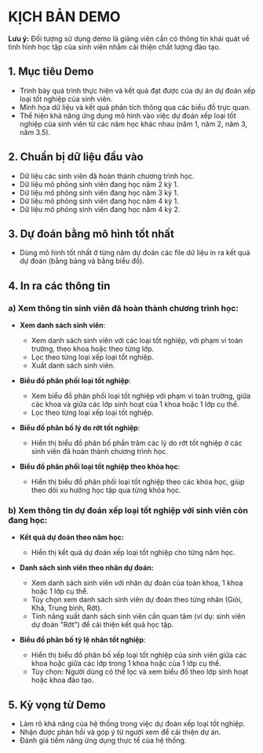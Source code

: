 # KỊCH BẢN DEMO

**Lưu ý:** Đối tượng sử dụng demo là giảng viên cần có thông tin khái quát về tình hình học tập của sinh viên nhằm cải thiện chất lượng đào tạo.

## 1. Mục tiêu Demo

- Trình bày quá trình thực hiện và kết quả đạt được của dự án dự đoán xếp loại tốt nghiệp của sinh viên.
- Minh họa dữ liệu và kết quả phân tích thông qua các biểu đồ trực quan.
- Thể hiện khả năng ứng dụng mô hình vào việc dự đoán xếp loại tốt nghiệp của sinh viên từ các năm học khác nhau (năm 1, năm 2, năm 3, năm 3.5).

## 2. Chuẩn bị dữ liệu đầu vào

- Dữ liệu các sinh viên đã hoàn thành chương trình học.
- Dữ liệu mô phỏng sinh viên đang học năm 2 kỳ 1.
- Dữ liệu mô phỏng sinh viên đang học năm 3 kỳ 1.
- Dữ liệu mô phỏng sinh viên đang học năm 4 kỳ 1.
- Dữ liệu mô phỏng sinh viên đang học năm 4 kỳ 2.

## 3. Dự đoán bằng mô hình tốt nhất

- Dùng mô hình tốt nhất ở từng năm dự đoán các file dữ liệu in ra kết quả dự đoán (bằng bảng và bằng biểu đồ).

## 4. In ra các thông tin

### a) Xem thông tin sinh viên đã hoàn thành chương trình học:
- **Xem danh sách sinh viên**:
  - Xem danh sách sinh viên với các loại tốt nghiệp, với phạm vi toàn trường, theo khoa hoặc theo từng lớp.
  - Lọc theo từng loại xếp loại tốt nghiệp.
  - Xuất danh sách sinh viên.

- **Biểu đồ phân phối loại tốt nghiệp**:
  - Xem biểu đồ phân phối loại tốt nghiệp với phạm vi toàn trường, giữa các khoa và giữa các lớp sinh hoạt của 1 khoa hoặc 1 lớp cụ thể.
  - Lọc theo từng loại xếp loại tốt nghiệp.

- **Biểu đồ phân bố lý do rớt tốt nghiệp**:
  - Hiển thị biểu đồ phân bố phần trăm các lý do rớt tốt nghiệp ở các sinh viên đã hoàn thành chương trình học.

- **Biểu đồ phân phối loại tốt nghiệp theo khóa học**:
  - Hiển thị biểu đồ phân phối loại tốt nghiệp theo các khóa học, giúp theo dõi xu hướng học tập qua từng khóa học.

### b) Xem thông tin dự đoán xếp loại tốt nghiệp với sinh viên còn đang học:
- **Kết quả dự đoán theo năm học:**
  - Hiển thị kết quả dự đoán xếp loại tốt nghiệp cho từng năm học.
- **Danh sách sinh viên theo nhãn dự đoán:**
  - Xem danh sách sinh viên với nhãn dự đoán của toàn khoa, 1 khoa hoặc 1 lớp cụ thể.
  - Tùy chọn xem danh sách sinh viên dự đoán theo từng nhãn (Giỏi, Khá, Trung bình, Rớt).
  - Tính năng xuất danh sách sinh viên cần quan tâm (ví dụ: sinh viên dự đoán "Rớt") để cải thiện kết quả học tập.

- **Biểu đồ phân bố tỷ lệ nhãn tốt nghiệp**:
  - Hiển thị biểu đồ phân bố xếp loại tốt nghiệp của sinh viên giữa các khoa hoặc giữa các lớp trong 1 khoa hoặc của 1 lớp cụ thể.
  - Tùy chọn: Người dùng có thể lọc và xem biểu đồ theo lớp sinh hoạt hoặc khoa đào tạo.

## 5. Kỳ vọng từ Demo

- Làm rõ khả năng của hệ thống trong việc dự đoán xếp loại tốt nghiệp.
- Nhận được phản hồi và góp ý từ người xem để cải thiện dự án.
- Đánh giá tiềm năng ứng dụng thực tế của hệ thống.


